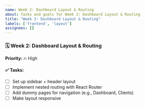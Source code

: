 ```yaml
---
name: Week 2: Dashboard Layout & Routing
about: Tasks and goals for Week 2: Dashboard Layout & Routing
title: "Week 2: Dashboard Layout & Routing"
labels: ['frontend', 'layout']
assignees: []
---
```


### 🗓️ Week 2: Dashboard Layout & Routing

**Priority:** 🔥 High

#### ✅ Tasks:
- [ ] Set up sidebar + header layout
- [ ] Implement nested routing with React Router
- [ ] Add dummy pages for navigation (e.g., Dashboard, Clients)
- [ ] Make layout responsive
